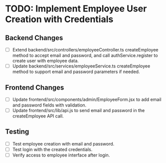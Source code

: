 # TODO: Implement Employee User Creation with Credentials

## Backend Changes
- [ ] Extend backend/src/controllers/employeeController.ts createEmployee method to accept email and password, and call authService.register to create user with employee data.
- [ ] Update backend/src/services/employeeService.ts createEmployee method to support email and password parameters if needed.

## Frontend Changes
- [ ] Update frontend/src/components/admin/EmployeeForm.jsx to add email and password fields with validation.
- [ ] Update frontend/src/lib/api.js to send email and password in the createEmployee API call.

## Testing
- [ ] Test employee creation with email and password.
- [ ] Test login with the created credentials.
- [ ] Verify access to employee interface after login.
